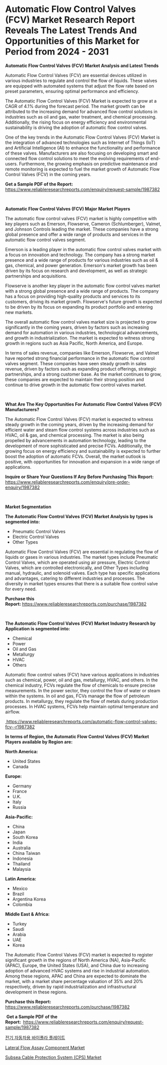 <p><h1>Automatic Flow Control Valves (FCV) Market Research Report Reveals The Latest Trends And Opportunities of this Market for Period from 2024 - 2031</h1></p><p><strong>Automatic Flow Control Valves (FCV) Market Analysis and Latest Trends</strong></p>
<p><p>Automatic Flow Control Valves (FCV) are essential devices utilized in various industries to regulate and control the flow of liquids. These valves are equipped with automated systems that adjust the flow rate based on preset parameters, ensuring optimal performance and efficiency. </p><p>The Automatic Flow Control Valves (FCV) Market is expected to grow at a CAGR of 4.1% during the forecast period. The market growth can be attributed to the increasing demand for advanced flow control solutions in industries such as oil and gas, water treatment, and chemical processing. Additionally, the rising focus on energy efficiency and environmental sustainability is driving the adoption of automatic flow control valves.</p><p>One of the key trends in the Automatic Flow Control Valves (FCV) Market is the integration of advanced technologies such as Internet of Things (IoT) and Artificial Intelligence (AI) to enhance the functionality and performance of these valves. Manufacturers are also focusing on developing smart and connected flow control solutions to meet the evolving requirements of end-users. Furthermore, the growing emphasis on predictive maintenance and remote monitoring is expected to fuel the market growth of Automatic Flow Control Valves (FCV) in the coming years.</p></p>
<p><strong>Get a Sample PDF of the Report:&nbsp;</strong> <a href="https://www.reliableresearchreports.com/enquiry/request-sample/1987382">https://www.reliableresearchreports.com/enquiry/request-sample/1987382</a></p>
<p>&nbsp;</p>
<p><strong>Automatic Flow Control Valves (FCV) Major Market Players</strong></p>
<p><p>The automatic flow control valves (FCV) market is highly competitive with key players such as Emerson, Flowserve, Cameron (Schlumberger), Valmet, and Johnson Controls leading the market. These companies have a strong global presence and offer a wide range of products and services in the automatic flow control valves segment.</p><p>Emerson is a leading player in the automatic flow control valves market with a focus on innovation and technology. The company has a strong market presence and a wide range of products for various industries such as oil & gas, chemical, and power generation. Emerson's market growth has been driven by its focus on research and development, as well as strategic partnerships and acquisitions.</p><p>Flowserve is another key player in the automatic flow control valves market with a strong global presence and a wide range of products. The company has a focus on providing high-quality products and services to its customers, driving its market growth. Flowserve's future growth is expected to be driven by its focus on expanding its product portfolio and entering new markets.</p><p>The overall automatic flow control valves market size is projected to grow significantly in the coming years, driven by factors such as increasing demand for automation in various industries, technological advancements, and growth in industrialization. The market is expected to witness strong growth in regions such as Asia Pacific, North America, and Europe.</p><p>In terms of sales revenue, companies like Emerson, Flowserve, and Valmet have reported strong financial performance in the automatic flow control valves segment. These companies have seen steady growth in sales revenue, driven by factors such as expanding product offerings, strategic partnerships, and a strong customer base. As the market continues to grow, these companies are expected to maintain their strong position and continue to drive growth in the automatic flow control valves market.</p></p>
<p>&nbsp;</p>
<p><strong>What Are The Key Opportunities For Automatic Flow Control Valves (FCV) Manufacturers?</strong></p>
<p><p>The Automatic Flow Control Valves (FCV) market is expected to witness steady growth in the coming years, driven by the increasing demand for efficient water and steam flow control systems across industries such as HVAC, oil & gas, and chemical processing. The market is also being propelled by advancements in automation technology, leading to the development of more sophisticated and precise FCVs. Additionally, the growing focus on energy efficiency and sustainability is expected to further boost the adoption of automatic FCVs. Overall, the market outlook is positive, with opportunities for innovation and expansion in a wide range of applications.</p></p>
<p><strong>Inquire or Share Your Questions If Any Before Purchasing This Report:</strong> <a href="https://www.reliableresearchreports.com/enquiry/pre-order-enquiry/1987382">https://www.reliableresearchreports.com/enquiry/pre-order-enquiry/1987382</a></p>
<p>&nbsp;</p>
<p><strong>Market Segmentation</strong></p>
<p><strong>The Automatic Flow Control Valves (FCV) Market Analysis by types is segmented into:</strong></p>
<p><ul><li>Pneumatic Control Valves</li><li>Electric Control Valves</li><li>Other Types</li></ul></p>
<p><p>Automatic Flow Control Valves (FCV) are essential in regulating the flow of liquids or gases in various industries. The market types include Pneumatic Control Valves, which are operated using air pressure, Electric Control Valves, which are controlled electronically, and Other Types including manual, hydraulic, and solenoid valves. Each type has specific applications and advantages, catering to different industries and processes. The diversity in market types ensures that there is a suitable flow control valve for every need.</p></p>
<p><strong>Purchase this Report:&nbsp;</strong><a href="https://www.reliableresearchreports.com/purchase/1987382">https://www.reliableresearchreports.com/purchase/1987382</a></p>
<p>&nbsp;</p>
<p><strong>The Automatic Flow Control Valves (FCV) Market Industry Research by Application is segmented into:</strong></p>
<p><ul><li>Chemical</li><li>Power</li><li>Oil and Gas</li><li>Metallurgy</li><li>HVAC</li><li>Others</li></ul></p>
<p><p>Automatic flow control valves (FCV) have various applications in industries such as chemical, power, oil and gas, metallurgy, HVAC, and others. In the chemical industry, FCVs regulate the flow of chemicals to ensure precise measurements. In the power sector, they control the flow of water or steam within the systems. In oil and gas, FCVs manage the flow of petroleum products. In metallurgy, they regulate the flow of metals during production processes. In HVAC systems, FCVs help maintain optimal temperature and airflow.</p></p>
<p><a href="https://www.reliableresearchreports.com/automatic-flow-control-valves-fcv--r1987382">&nbsp;https://www.reliableresearchreports.com/automatic-flow-control-valves-fcv--r1987382</a></p>
<p><strong>In terms of Region, the Automatic Flow Control Valves (FCV) Market Players available by Region are:</strong></p>
<p>
    <p> <strong> North America: </strong>
        <ul>
            <li>United States</li>
            <li>Canada</li>
        </ul>
        </p> 
    <p> <strong> Europe: </strong>
        <ul>
            <li>Germany</li>
            <li>France</li>
            <li>U.K.</li>
            <li>Italy</li>
            <li>Russia</li>
        </ul>
        </p> 
    <p> <strong> Asia-Pacific: </strong>
        <ul>
            <li>China</li>
            <li>Japan</li>
            <li>South Korea</li>
            <li>India</li>
            <li>Australia</li>
            <li>China Taiwan</li>
            <li>Indonesia</li>
            <li>Thailand</li>
            <li>Malaysia</li>
        </ul>
        </p> 
    <p> <strong> Latin America: </strong>
        <ul>
            <li>Mexico</li>
            <li>Brazil</li>
            <li>Argentina Korea</li>
            <li>Colombia</li>
        </ul>
        </p> 
    <p> <strong> Middle East & Africa: </strong>
        <ul>
            <li>Turkey</li>
            <li>Saudi</li>
            <li>Arabia</li>
            <li>UAE</li>
            <li>Korea</li>
        </ul>
    </p>
    </p>
<p><p>The Automatic Flow Control Valves (FCV) market is expected to register significant growth in the regions of North America (NA), Asia-Pacific (APAC), Europe, the United States (USA), and China due to increasing adoption of advanced HVAC systems and rise in industrial automation. Among these regions, APAC and China are expected to dominate the market, with a market share percentage valuation of 35% and 20% respectively, driven by rapid industrialization and infrastructural development in these regions.</p></p>
<p><strong>Purchase this Report: </strong><a href="https://www.reliableresearchreports.com/purchase/1987382">https://www.reliableresearchreports.com/purchase/1987382</a></p>
<p>&nbsp;<strong>Get a Sample PDF of the Report:&nbsp;&nbsp;</strong><a href="https://www.reliableresearchreports.com/enquiry/request-sample/1987382">https://www.reliableresearchreports.com/enquiry/request-sample/1987382</a></p>
<p><strong></strong></p>
<p><p><a href="https://github.com/rcabello548/Market-Research-Report-List-2/blob/main/4387420178325.md">전기 자동차용 바이폴라 플레이트</a></p><p><a href="https://www.linkedin.com/pulse/lateral-flow-assay-component-market-outlook-forecast-from-2024-hyeje">Lateral Flow Assay Component Market</a></p><p><a href="https://www.linkedin.com/pulse/global-subsea-cable-protection-system-cps-market-opportunities-5fupe">Subsea Cable Protection System (CPS) Market</a></p></p>